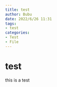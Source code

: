 ```yaml
---
title: test
author: Bubu
date: 2022/6/26 11:31
tags:
- test
categories:
- Test
- File
---
```

# test

this is a test
